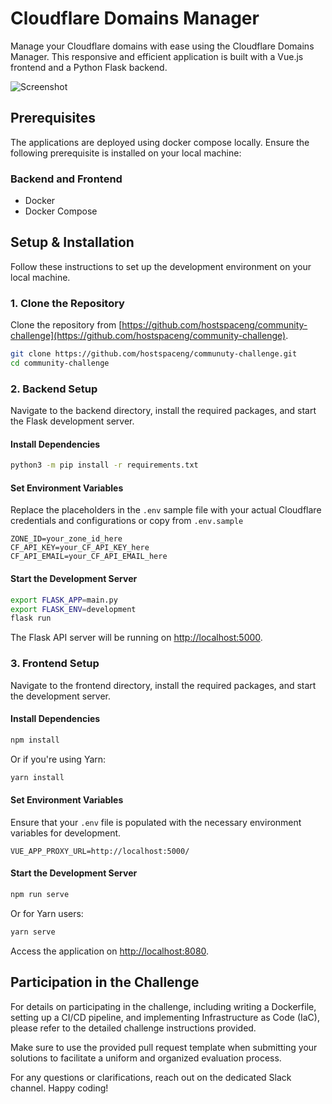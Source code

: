 # Cloudflare Domains Manager

Manage your Cloudflare domains with ease using the Cloudflare Domains Manager. This responsive and efficient application is built with a Vue.js frontend and a Python Flask backend. 

![Screenshot](screenshot.png)


## Prerequisites

The applications are deployed using docker compose locally. Ensure the following prerequisite is installed on your local machine:

### Backend and Frontend
- Docker
- Docker Compose

## Setup & Installation

Follow these instructions to set up the development environment on your local machine.

### 1. Clone the Repository

Clone the repository from [https://github.com/hostspaceng/community-challenge](https://github.com/hostspaceng/community-challenge).

```bash
git clone https://github.com/hostspaceng/communuty-challenge.git
cd community-challenge
```

### 2. Backend Setup

Navigate to the backend directory, install the required packages, and start the Flask development server.

#### Install Dependencies

```bash
python3 -m pip install -r requirements.txt
```

#### Set Environment Variables

Replace the placeholders in the `.env` sample file with your actual Cloudflare credentials and configurations or copy from  `.env.sample`

```plaintext
ZONE_ID=your_zone_id_here
CF_API_KEY=your_CF_API_KEY_here
CF_API_EMAIL=your_CF_API_EMAIL_here
```

#### Start the Development Server

```bash
export FLASK_APP=main.py
export FLASK_ENV=development
flask run
```

The Flask API server will be running on [http://localhost:5000](http://localhost:5000).

### 3. Frontend Setup

Navigate to the frontend directory, install the required packages, and start the development server.

#### Install Dependencies

```bash
npm install
```

Or if you're using Yarn:

```bash
yarn install
```

#### Set Environment Variables

Ensure that your `.env` file is populated with the necessary environment variables for development.

```plaintext
VUE_APP_PROXY_URL=http://localhost:5000/
```

#### Start the Development Server

```bash
npm run serve
```

Or for Yarn users:

```bash
yarn serve
```

Access the application on [http://localhost:8080](http://localhost:8080).

## Participation in the Challenge

For details on participating in the challenge, including writing a Dockerfile, setting up a CI/CD pipeline, and implementing Infrastructure as Code (IaC), please refer to the detailed challenge instructions provided.

Make sure to use the provided pull request template when submitting your solutions to facilitate a uniform and organized evaluation process.

For any questions or clarifications, reach out on the dedicated Slack channel. Happy coding!
